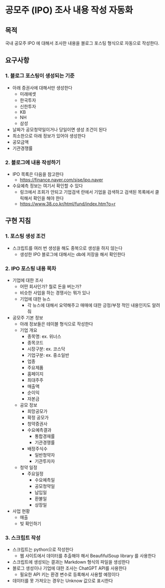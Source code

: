 # 공모주 (IPO) 조사 내용 작성 자동화

## 목적

국내 공모주 IPO 에 대해서 조사한 내용을 블로그 포스팅 형식으로 자동으로 작성한다. 

## 요구사항

### 1. 블로그 포스팅이 생성되는 기준

- 아래 증권사에 대해서만 생성한다
  - 미래에셋
  - 한국투자
  - 신한투자
  - KB
  - NH
  - 삼성
- 날짜가 공모청약일이거나 당일이면 생성 조건이 된다
-  최소한으로 아래 정보가 있어야 생성한다
  - 공모금액
  - 기관경쟁률

### 2. 블로그에 내용 작성하기

- IPO 목록은 다음을 참고한다
  - https://finance.naver.com/sise/ipo.naver
- 수요예측 정보는 여기서 확인할 수 있다
  - 링크에서 조회가 안되고 기업검색 란에서 기업을 검색하고 검색된 목록에서 클릭해서 확인을 해야 한다
  - https://www.38.co.kr/html/fund/index.htm?o=r

## 구현 지침

### 1. 포스팅 생성 조건

- 스크립트를 여러 번 생성을 해도 중복으로 생성을 하지 않는다
  - 생성한 IPO 블로그에 대해서는 db에 저장을 해서 확인한다

### 2. IPO 포스팅 내용 목차

- 기업에 대한 조사
  - 어떤 회사인가? 뭘로 돈을 버는가? 
  - 비슷한 사업을 하는 경쟁사는 뭐가 있나
  - 기업에 대한 뉴스
    - 각 뉴스에 대해서 요약해주고 매매에 대한 긍정/부정 적인 내용인지도 알려줘
- 공모주 기본 정보
  - 아래 정보들은 테이블 형식으로 작성한다
  - 기업 개요
    - 종목명: ex. 위너스
    - 종목코드
    - 시장구분: ex. 코스닥
    - 기업구분: ex. 중소일반
    - 업종
    - 주요제품 
    - 홈페이지
    - 최대주주
    - 매출액
    - 순이익
    - 자본금
  - 공모 정보
    - 희망공모가
    - 확정 공모가
    - 청약증권사
    - 수요예측결과
      - 통합경재률
      - 기관경쟁률
    - 배정주식수
      - 일반청약자
      - 기관투자자
  - 청약 일정
    - 주요일정
      - 수요예측일
      - 공모청약일
      - 납입일
      - 환불일
      - 상장일
- 사업 현황
  - 매출
  - 빚 확인하기

### 3. 스크립트 작성

- 스크립트는 python으로 작성한다
  - 웹 사이트에서 데이터를 추출해야 해서 BeaufifulSoup library 를 사용한다
- 스크립트에 생성되는 결과는 Markdown 형식의 파일을 생성한다
- 블로그 생성이나 기업에 대한 조사는 ChatGPT API를 사용한다
  - 필요한 API 키는 환경 변수로 등록해서 사용할 예정이다
- 데이터를 못 가져오는 경우는 Unknow 값으로 표시한다